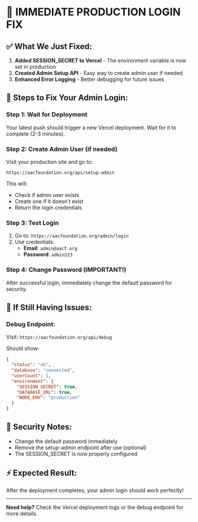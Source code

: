# 🚀 IMMEDIATE PRODUCTION LOGIN FIX

## ✅ What We Just Fixed:

1. **Added SESSION_SECRET to Vercel** - The environment variable is now set in production
2. **Created Admin Setup API** - Easy way to create admin user if needed
3. **Enhanced Error Logging** - Better debugging for future issues

## 🔧 Steps to Fix Your Admin Login:

### Step 1: Wait for Deployment

Your latest push should trigger a new Vercel deployment. Wait for it to complete (2-3 minutes).

### Step 2: Create Admin User (if needed)

Visit your production site and go to:

```
https://aacfoundation.org/api/setup-admin
```

This will:

- Check if admin user exists
- Create one if it doesn't exist
- Return the login credentials

### Step 3: Test Login

1. Go to: `https://aacfoundation.org/admin/login`
2. Use credentials:
   - **Email**: `admin@aacf.org`
   - **Password**: `admin123`

### Step 4: Change Password (IMPORTANT!)

After successful login, immediately change the default password for security.

## 🐛 If Still Having Issues:

### Debug Endpoint:

Visit: `https://aacfoundation.org/api/debug`

Should show:

```json
{
  "status": "ok",
  "database": "connected",
  "userCount": 1,
  "environment": {
    "SESSION_SECRET": true,
    "DATABASE_URL": true,
    "NODE_ENV": "production"
  }
}
```

## 🔐 Security Notes:

- Change the default password immediately
- Remove the setup-admin endpoint after use (optional)
- The SESSION_SECRET is now properly configured

## ⚡ Expected Result:

After the deployment completes, your admin login should work perfectly!

---

**Need help?** Check the Vercel deployment logs or the debug endpoint for more details.
